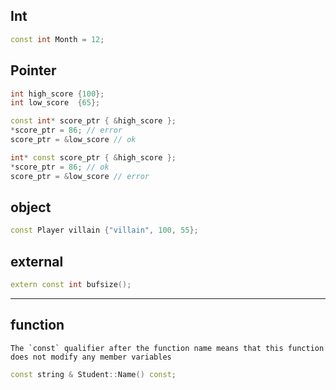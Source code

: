 
## Int 
```cpp
const int Month = 12;
```

## Pointer
```cpp
int high_score {100};
int low_score  {65};

const int* score_ptr { &high_score };
*score_ptr = 86; // error
score_ptr = &low_score // ok

int* const score_ptr { &high_score };
*score_ptr = 86; // ok
score_ptr = &low_score // error
```

## object
```cpp
const Player villain {"villain", 100, 55};
```


## external
```cpp
extern const int bufsize();
```

---
## function

```ad-important
The `const` qualifier after the function name means that this function does not modify any member variables
```

```cpp
const string & Student::Name() const;
```